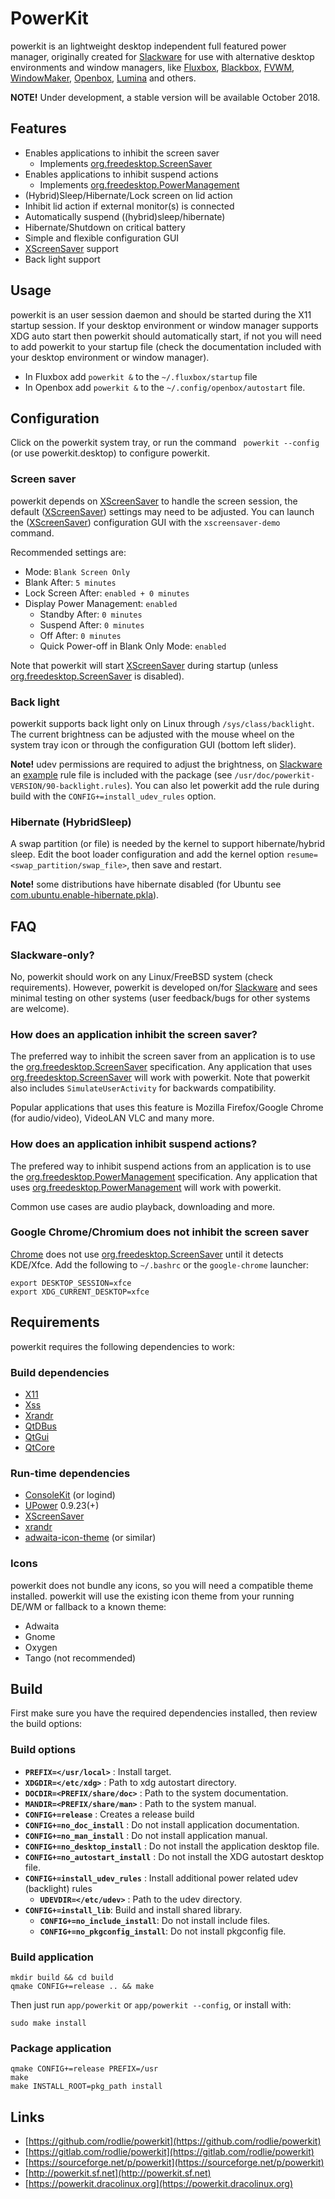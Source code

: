 # PowerKit

powerkit is an lightweight desktop independent full featured power manager, originally created for [Slackware](http://www.slackware.com/) for use with alternative desktop environments and window managers, like  [Fluxbox](http://fluxbox.org/), [Blackbox](https://en.wikipedia.org/wiki/Blackbox), [FVWM](http://www.fvwm.org/), [WindowMaker](https://www.windowmaker.org/), [Openbox](http://openbox.org/wiki/Main_Page), [Lumina](https://lumina-desktop.org/) and others.

**NOTE!** Under development, a stable version will be available October 2018.

## Features

 * Enables applications to inhibit the screen saver
   * Implements [org.freedesktop.ScreenSaver](https://people.freedesktop.org/~hadess/idle-inhibition-spec/re01.html)
 * Enables applications to inhibit suspend actions
   * Implements [org.freedesktop.PowerManagement](https://www.freedesktop.org/wiki/Specifications/power-management-spec/)
 * (Hybrid)Sleep/Hibernate/Lock screen on lid action
 * Inhibit lid action if external monitor(s) is connected
 * Automatically suspend ((hybrid)sleep/hibernate)
 * Hibernate/Shutdown on critical battery
 * Simple and flexible configuration GUI
 * [XScreenSaver](https://www.jwz.org/xscreensaver/) support
 * Back light support

## Usage

powerkit is an user session daemon and should be started during the X11 startup session. If your desktop environment or window manager supports XDG auto start then powerkit should automatically start, if not you will need to add powerkit to your startup file (check the documentation included with your desktop environment or window manager).

 * In Fluxbox add ``powerkit &`` to the ``~/.fluxbox/startup`` file
 * In Openbox add ``powerkit &`` to the ``~/.config/openbox/autostart`` file.

## Configuration

Click on the powerkit system tray, or run the command ``` powerkit --config``` (or use powerkit.desktop) to configure powerkit.

### Screen saver

powerkit depends on [XScreenSaver](https://www.jwz.org/xscreensaver/) to handle the screen session, the default ([XScreenSaver](https://www.jwz.org/xscreensaver/)) settings may need to be adjusted. You can launch the ([XScreenSaver](https://www.jwz.org/xscreensaver/)) configuration GUI with the ``xscreensaver-demo`` command.

Recommended settings are:

* Mode: ``Blank Screen Only``
* Blank After: ``5 minutes``
* Lock Screen After: ``enabled + 0 minutes``
* Display Power Management: ``enabled``
  * Standby After: ``0 minutes``
  * Suspend After: ``0 minutes``
  * Off After: ``0 minutes``
  * Quick Power-off in Blank Only Mode: ``enabled``

Note that powerkit will start [XScreenSaver](https://www.jwz.org/xscreensaver/) during startup (unless [org.freedesktop.ScreenSaver](https://people.freedesktop.org/~hadess/idle-inhibition-spec/re01.html) is disabled).

### Back light

powerkit supports back light only on Linux through ``/sys/class/backlight``. The current brightness can be adjusted with the mouse wheel on the system tray icon or through the configuration GUI (bottom left slider).

**Note!** udev permissions are required to adjust the brightness, on [Slackware](http://www.slackware.com/) an [example](https://github.com/rodlie/powerkit/blob/master/app/share/udev/90-backlight.rules) rule file is included with the package (see ``/usr/doc/powerkit-VERSION/90-backlight.rules``). You can also let powerkit add the rule during build with the ``CONFIG+=install_udev_rules`` option.

### Hibernate (HybridSleep)

A swap partition (or file) is needed by the kernel to support hibernate/hybrid sleep. Edit the boot loader configuration and add the kernel option ``resume=<swap_partition/swap_file>``, then save and restart.

**Note!** some distributions have hibernate disabled (for Ubuntu see [com.ubuntu.enable-hibernate.pkla](https://github.com/rodlie/powerkit/blob/master/app/share/polkit/localauthority/50-local.d/com.ubuntu.enable-hibernate.pkla)).

## FAQ

### Slackware-only?

No, powerkit should work on any Linux/FreeBSD system (check requirements). However, powerkit is developed on/for [Slackware](http://www.slackware.com/) and sees minimal testing on other systems (user feedback/bugs for other systems are welcome).

### How does an application inhibit the screen saver?

The preferred way to inhibit the screen saver from an application is to use the [org.freedesktop.ScreenSaver](https://people.freedesktop.org/~hadess/idle-inhibition-spec/re01.html) specification. Any application that uses [org.freedesktop.ScreenSaver](https://people.freedesktop.org/~hadess/idle-inhibition-spec/re01.html) will work with powerkit. Note that powerkit also includes ``SimulateUserActivity`` for backwards compatibility.

Popular applications that uses this feature is Mozilla Firefox/Google Chrome (for audio/video), VideoLAN VLC and many more.

### How does an application inhibit suspend actions?

The prefered way to inhibit suspend actions from an application is to use the [org.freedesktop.PowerManagement](https://www.freedesktop.org/wiki/Specifications/power-management-spec/) specification. Any application that uses [org.freedesktop.PowerManagement](https://www.freedesktop.org/wiki/Specifications/power-management-spec/) will work with powerkit.

Common use cases are audio playback, downloading and more.

### Google Chrome/Chromium does not inhibit the screen saver

[Chrome](https://chrome.google.com) does not use [org.freedesktop.ScreenSaver](https://people.freedesktop.org/~hadess/idle-inhibition-spec/re01.html) until it detects KDE/Xfce. Add the following to ``~/.bashrc`` or the ``google-chrome`` launcher:

```
export DESKTOP_SESSION=xfce
export XDG_CURRENT_DESKTOP=xfce
```

## Requirements

powerkit requires the following dependencies to work:

### Build dependencies

 * [X11](https://www.x.org)
 * [Xss](https://www.x.org/archive//X11R7.7/doc/man/man3/Xss.3.xhtml)
 * [Xrandr](https://www.x.org/wiki/libraries/libxrandr/)
 * [QtDBus](https://qt.io)
 * [QtGui](https://qt.io)
 * [QtCore](https://qt.io)

### Run-time dependencies

 * [ConsoleKit](https://www.freedesktop.org/wiki/Software/ConsoleKit/) (or logind)
 * [UPower](https://upower.freedesktop.org/) 0.9.23(+)
 * [XScreenSaver](https://www.jwz.org/xscreensaver/)
 * [xrandr](https://www.x.org/archive/current/doc/man/man1/xrandr.1.xhtml)
 * [adwaita-icon-theme](https://github.com/GNOME/adwaita-icon-theme) (or similar)

### Icons

powerkit does not bundle any icons, so you will need a compatible theme installed. powerkit will use the existing icon theme from your running DE/WM or fallback to a known theme:

 * Adwaita
 * Gnome
 * Oxygen
 * Tango (not recommended)
 
## Build

First make sure you have the required dependencies installed, then review the build options:

### Build options

 * **``PREFIX=</usr/local>``** : Install target.
 * **``XDGDIR=</etc/xdg>``** : Path to xdg autostart directory.
 * **``DOCDIR=<PREFIX/share/doc>``** : Path to the system documentation.
 * **``MANDIR=<PREFIX/share/man>``** : Path to the system manual.
 * **``CONFIG+=release``** : Creates a release build
 * **``CONFIG+=no_doc_install``** : Do not install application documentation.
 * **``CONFIG+=no_man_install``** : Do not install application manual.
 * **``CONFIG+=no_desktop_install``** : Do not install the application desktop file.
 * **``CONFIG+=no_autostart_install``** : Do not install the XDG autostart desktop file.
 * **``CONFIG+=install_udev_rules``** : Install additional power related udev (backlight) rules
    * **``UDEVDIR=</etc/udev>``** : Path to the udev directory.
 * **``CONFIG+=install_lib``**: Build and install shared library.
    * **``CONFIG+=no_include_install``**: Do not install include files.
    * **``CONFIG+=no_pkgconfig_install``**: Do not install pkgconfig file.

### Build application

```
mkdir build && cd build
qmake CONFIG+=release .. && make
```

Then just run ``app/powerkit`` or ``app/powerkit --config``, or install with:

```
sudo make install
```

### Package application

```
qmake CONFIG+=release PREFIX=/usr
make
make INSTALL_ROOT=pkg_path install
```

## Links

 * [https://github.com/rodlie/powerkit](https://github.com/rodlie/powerkit)
 * [https://gitlab.com/rodlie/powerkit](https://gitlab.com/rodlie/powerkit)
 * [https://sourceforge.net/p/powerkit](https://sourceforge.net/p/powerkit)
 * [http://powerkit.sf.net](http://powerkit.sf.net)
 * [https://powerkit.dracolinux.org](https://powerkit.dracolinux.org)
 
